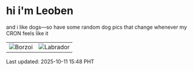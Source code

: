 # hi i'm Leoben

and i like dogs—so have some random dog pics that change whenever my CRON feels like it

|  |  |
|--------|----------|
| ![Borzoi](https://random-dog-vercel.vercel.app/api/random-borzoi?v=1760168898) | ![Labrador](https://random-dog-vercel.vercel.app/api/random-labrador?v=1760168898) |

Last updated: 2025-10-11 15:48 PHT
